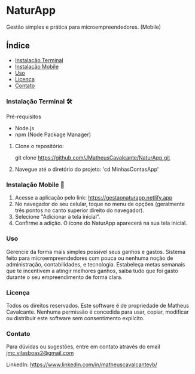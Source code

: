 # NaturApp

Gestão simples e prática para microempreendedores. (Mobile)

## Índice

- [Instalação Terminal](#instalaçãoTerminal)
- [Instalação Mobile](#instalaçãoMobile)
- [Uso](#uso)
- [Licença](#licença)
- [Contato](#contato)




### Instalação Terminal 🛠

 Pré-requisitos
- Node.js
- npm (Node Package Manager)

1. Clone o repositório:

   git clone https://github.com/JMatheusCavalcante/NaturApp.git

2. Navegue até o diretório do projeto: 'cd MinhasContasApp' 

### Instalação Mobile 📱

1. Acesse a aplicação pelo link: https://gestaonaturapp.netlify.app
2. No navegador do seu celular, toque no menu de opções (geralmente três pontos no canto superior direito do navegador).
3. Selecione "Adicionar à tela inicial".
4. Confirme a adição. O ícone do NaturApp aparecerá na sua tela inicial.


### Uso

Gerencie da forma mais simples possível seus ganhos e gastos. 
Sistema feito para microempreendedores com pouca ou nenhuma noção de administração, contabilidades, e tecnologia. Estabeleça metas semanais que te incentivem a atingir melhores ganhos, saiba tudo que foi gasto durante o seu empreendimento de forma clara. 


### Licença 

Todos os direitos reservados. Este software é de propriedade de Matheus Cavalcante. Nenhuma permissão é concedida para usar, copiar, modificar ou distribuir este software sem consentimento explícito.

### Contato 

Para dúvidas ou sugestões, entre em contato através do email jmc.vilasboas2@gmail.com

LinkedIn: https://www.linkedin.com/in/matheuscavalcantevb/
